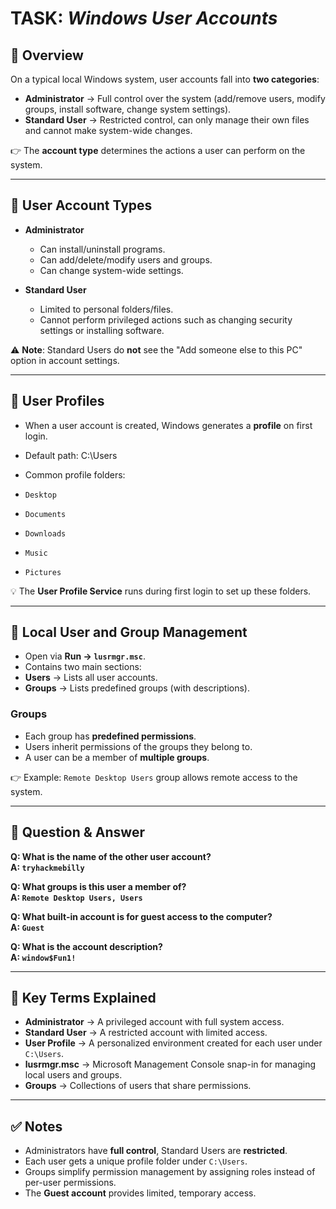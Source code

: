 # TASK: *Windows User Accounts*

## 📌 Overview
On a typical local Windows system, user accounts fall into **two categories**:  
- **Administrator** → Full control over the system (add/remove users, modify groups, install software, change system settings).  
- **Standard User** → Restricted control, can only manage their own files and cannot make system-wide changes.  

👉 The **account type** determines the actions a user can perform on the system.  

---

## 🔹 User Account Types
- **Administrator**
  - Can install/uninstall programs.
  - Can add/delete/modify users and groups.
  - Can change system-wide settings.  

- **Standard User**
  - Limited to personal folders/files.
  - Cannot perform privileged actions such as changing security settings or installing software.  

⚠️ **Note**: Standard Users do **not** see the "Add someone else to this PC" option in account settings.  

---

## 🔹 User Profiles
- When a user account is created, Windows generates a **profile** on first login.  
- Default path:
  C:\Users<username>

- Common profile folders:
- `Desktop`
- `Documents`
- `Downloads`
- `Music`
- `Pictures`

💡 The **User Profile Service** runs during first login to set up these folders.  

---

## 🔹 Local User and Group Management
- Open via **Run → `lusrmgr.msc`**.  
- Contains two main sections:
- **Users** → Lists all user accounts.  
- **Groups** → Lists predefined groups (with descriptions).  

### Groups
- Each group has **predefined permissions**.  
- Users inherit permissions of the groups they belong to.  
- A user can be a member of **multiple groups**.  

👉 Example: `Remote Desktop Users` group allows remote access to the system.  

---

## 📝 Question & Answer
**Q: What is the name of the other user account?**  
**A: `tryhackmebilly`**

**Q: What groups is this user a member of?**  
**A: `Remote Desktop Users, Users`**

**Q: What built-in account is for guest access to the computer?**  
**A: `Guest`**

**Q: What is the account description?**  
**A: `window$Fun1!`**

---

## 📖 Key Terms Explained
- **Administrator** → A privileged account with full system access.  
- **Standard User** → A restricted account with limited access.  
- **User Profile** → A personalized environment created for each user under `C:\Users`.  
- **lusrmgr.msc** → Microsoft Management Console snap-in for managing local users and groups.  
- **Groups** → Collections of users that share permissions.  

---

## ✅ Notes
- Administrators have **full control**, Standard Users are **restricted**.  
- Each user gets a unique profile folder under `C:\Users`.  
- Groups simplify permission management by assigning roles instead of per-user permissions.  
- The **Guest account** provides limited, temporary access.  

